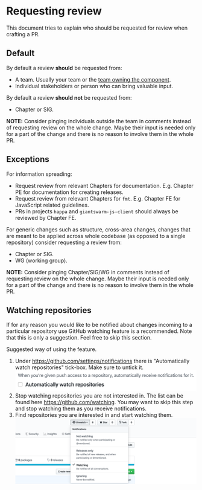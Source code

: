 # Requesting review

This document tries to explain who should be requested for review when crafting a PR.

## Default

By default a review **should** be requested from:

- A team. Usually your team or the [team owning the component][ownership].
- Individual stakeholders or person who can bring valuable input.

By default a review **should not** be requested from:

- Chapter or SIG.

**NOTE:** Consider pinging individuals outside the team in comments instead of
requesting review on the whole change. Maybe their input is needed only for
a part of the change and there is no reason to involve them in the whole PR.

## Exceptions

For information spreading:

- Request review from relevant Chapters for documentation. E.g. Chapter PE for
  documentation for creating releases.
- Request review from relevant Chapters for `fmt`. E.g. Chapter FE for
  JavaScript related guidelines.
- PRs in projects `happa` and `giantswarm-js-client` should always be reviewed
  by Chapter FE.

For generic changes such as structure, cross-area changes, changes that are
meant to be applied across whole codebase (as opposed to a single repository)
consider requesting a review from:

- Chapter or SIG.
- WG (working group).


**NOTE:** Consider pinging Chapter/SIG/WG in comments instead of requesting
review on the whole change. Maybe their input is needed only for a part of the
change and there is no reason to involve them in the whole PR.

## Watching repositories

If for any reason you would like to be notified about changes incoming to
a particular repository use GitHub watching feature is a recommended. Note that
this is only a suggestion. Feel free to skip this section.

Suggested way of using the feature.

1. Under https://github.com/settings/notifications there is "Automatically
   watch repositories" tick-box. Make sure to untick it.
  ![](requesting_review/automatically-watch-repositories.png)
2. Stop watching repositories you are not interested in. The list can be found
   here https://github.com/watching. You may want to skip this step and stop
   watching them as you receive notifications.
3. Find repositories you are interested in and start watching them.
   ![](requesting_review/watching.png)

[ownership]: https://github.com/giantswarm/giantswarm/blob/master/teams/team-ownership.md
